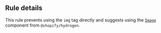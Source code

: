 ## Rule details

This rule prevents using the `img` tag directly and suggests using the [`Image`](https://shopify.dev/api/hydrogen/components/primitive/image) component from `@shopify/hydrogen`.
